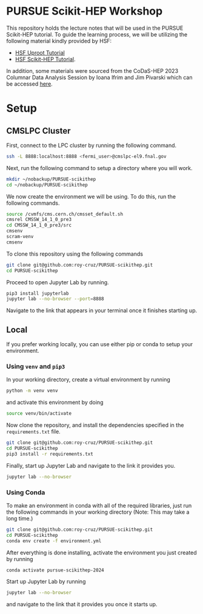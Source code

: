 # PURSUE Scikit-HEP Workshop
This repository holds the lecture notes that will be used in the PURSUE Scikit-HEP tutorial. To guide the learning process, we will be utilizing the following material kindly provided by HSF:
* [HSF Uproot Tutorial](https://masonproffitt.github.io/uproot-tutorial/) 
* [HSF Scikit-HEP Tutorial](https://hsf-training.github.io/hsf-training-scikit-hep-webpage/).

In addition, some materials were sourced from the CoDaS-HEP 2023 Columnar Data Analysis Session by Ioana Ifrim and Jim Pivarski which can be accessed [here](https://github.com/ioanaif/columnar-data-analysis-codas-hep-2023).

# Setup

## CMSLPC Cluster

First, connect to the LPC cluster by running the following command.

```bash
ssh -L 8888:localhost:8888 <fermi_user>@cmslpc-el9.fnal.gov
```

Next, run the following command to setup a directory where you will work.

```bash
mkdir ~/nobackup/PURSUE-scikithep
cd ~/nobackup/PURSUE-scikithep
```

We now create the environment we will be using. To do this, run the following commands.

```bash
source /cvmfs/cms.cern.ch/cmsset_default.sh
cmsrel CMSSW_14_1_0_pre3
cd CMSSW_14_1_0_pre3/src
cmsenv
scram-venv
cmsenv
```

To clone this repository using the following commands

```bash
git clone git@github.com:roy-cruz/PURSUE-scikithep.git
cd PURSUE-scikithep
```

Proceed to open Jupyter Lab by running.

```bash
pip3 install jupyterlab
jupyter lab --no-browser --port=8888
```

Navigate to the link that appears in your terminal once it finishes starting up.

## Local

If you prefer working locally, you can use either pip or conda to setup your environment.

### Using `venv` and `pip3`
In your working directory, create a virtual environment by running
```bash
python -m venv venv
```
and activate this environment by doing

```bash
source venv/bin/activate
```

Now clone the repository, and install the dependencies specified in the `requirements.txt` file.

```bash
git clone git@github.com:roy-cruz/PURSUE-scikithep.git
cd PURSUE-scikithep
pip3 install -r requirements.txt
```

Finally, start up Jupyter Lab and navigate to the link it provides you.

```bash
jupyter lab --no-browser
```

### Using Conda

To make an environment in conda with all of the required libraries, just run the following commands in your working directory (Note: This may take a long time.)

```bash
git clone git@github.com:roy-cruz/PURSUE-scikithep.git
cd PURSUE-scikithep
conda env create -f environment.yml
```

After everything is done installing, activate the environment you just created by running

```bash
conda activate pursue-scikithep-2024
```

Start up Jupyter Lab by running
```bash
jupyter lab --no-browser
```
and navigate to the link that it provides you once it starts up.
